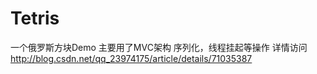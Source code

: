 # Tetris
一个俄罗斯方块Demo
主要用了MVC架构 序列化，线程挂起等操作
详情访问 http://blog.csdn.net/qq_23974175/article/details/71035387 
